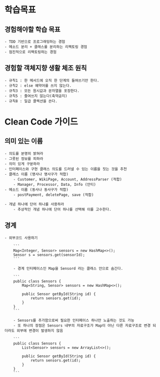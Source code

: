 # 학습목표

## 경험해야할 학습 목표
	- TDD 기반으로 프로그래밍하는 경험
	- 메소드 분리 + 클래스를 분리하는 리팩토링 경험
	- 점진적으로 리팩토링하는 경험
	
## 경험할 객체지향 생활 체조 원칙
	- 규칙1 : 한 메서드에 오직 한 단계의 들여쓰기만 한다.
	- 규칙2 : else 예약어를 쓰지 않는다.
	- 규칙3 : 모든 원시값과 문자열을 포장한다.
	- 규칙5 : 줄여쓰지 않는다(축약금지)
	- 규칙8 : 일급 콜렉션을 쓴다.


# Clean Code 가이드

## 의미 있는 이름
	- 의도를 분명히 밝혀라
	- 그릇된 정보를 피하라 
	- 의미 있게 구분하라
	- 인터페이스와 구현 클래스 의도를 드러낼 수 있는 이름을 짓는 것을 추천
	- 클래스 이름 (명사나 명사구가 적합)
		- Customer, WikiPage, Account, AddressParser (적합)
		- Manager, Processor, Data, Info (안티)
	- 메소드 이름 (동사나 동사구가 적합)
		- postPayment, deletePage, save (적합)
		
	- 개념 하나에 단어 하나를 사용하라
		- 추상적인 개념 하나에 단어 하나를 선택해 이를 고수한다.
	
	
## 경계

	- 외부코드 사용하기 
		
		```
		Map<Integer, Sensor> sensors = new HashMap<>();
		Sensor s = sensors.get(sensorId);
		```
		
		- 경계 인터페이스인 Map을 Sensord 라는 클래스 안으로 숨긴다.
		
		```
		public class Sensors {
			Map<String, Sensor> sensors = new HashMap<>();
			
			public Sensor getById(String id) {
				return sensors.get(id);
			}
		}
		```
		
		- Sensors를 추가함으로써 필요한 인터페이스 하나만 노출하는 것도 가능
		- 또 하나의 장점은 Sensors 내부의 자료구조가 Map이 아닌 다른 자료구조로 변경 되더라도 외부에 변경이 발생하지 않음
		
		```
		public class Sensors {
			List<Sensor> sensors = new ArrayList<>();
			
			public Sensor getById(String id) {
				return sensors.get(id);
			}
		}
		```

		
